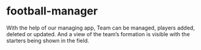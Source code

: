 # football-manager
With the help of  our managing app, Team can be managed, players added, deleted or updated. And a view of the team’s formation is visible with the starters being shown in the field. 
